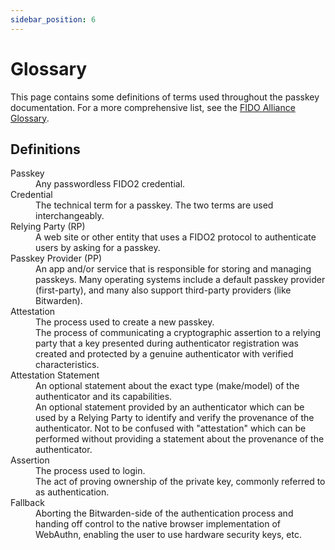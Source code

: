 ```yaml
---
sidebar_position: 6
---
```


# Glossary

This page contains some definitions of terms used throughout the passkey documentation. For a more
comprehensive list, see the
[FIDO Alliance Glossary](https://fidoalliance.org/specs/common-specs/fido-glossary-v2.1-rd-20210525.html).

## Definitions

<dl>
  <dt>Passkey</dt>
  <dd>Any passwordless FIDO2 credential.</dd>

  <dt>Credential</dt>
  <dd>The technical term for a passkey. The two terms are used interchangeably.</dd>

  <dt>Relying Party (RP)</dt>
  <dd>A web site or other entity that uses a FIDO2 protocol to authenticate users by asking for a passkey.</dd>

  <dt>Passkey Provider (PP)</dt>
  <dd>An app and/or service that is responsible for storing and managing passkeys. Many operating systems include a default passkey provider (first-party), and many also support third-party providers (like Bitwarden).</dd>

  <dt>Attestation</dt>
  <dd>The process used to create a new passkey.</dd>
  <dd>The process of communicating a cryptographic assertion to a relying party that a key presented during authenticator registration was created and protected by a genuine authenticator with verified characteristics.</dd>

  <dt>Attestation Statement</dt>
  <dd>An optional statement about the exact type (make/model) of the authenticator and its capabilities.</dd>
  <dd>An optional statement provided by an authenticator which can be used by a Relying Party to identify and verify the provenance of the authenticator. Not to be confused with "attestation" which can be performed without providing a statement about the provenance of the authenticator.</dd>

  <dt>Assertion</dt>
  <dd>The process used to login.</dd>
  <dd>The act of proving ownership of the private key, commonly referred to as authentication.</dd>

  <dt>Fallback</dt>
  <dd>Aborting the Bitwarden-side of the authentication process and handing off control to the native browser implementation of WebAuthn, enabling the user to use hardware security keys, etc.</dd>
</dl>
